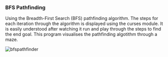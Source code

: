 ### BFS Pathfinding
Using the Breadth-First Search (BFS) pathfinding algorithm.
The steps for each iteration through the algorithm is displayed using the curses module.
It is easily understood after watching it run and play through the steps to find the end goal.
This program visualises the pathfinding algotithm through a maze. 


![bfspathfinder](https://user-images.githubusercontent.com/87941110/160327774-a0a304ce-b90b-458a-8bba-b653a91fbd2b.gif)
